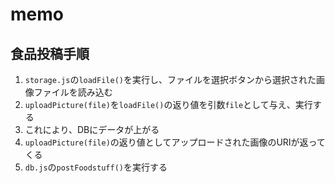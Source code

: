 # memo
## 食品投稿手順
1. `storage.js`の`loadFile()`を実行し、ファイルを選択ボタンから選択された画像ファイルを読み込む
2. `uploadPicture(file)`を`loadFile()`の返り値を引数`file`として与え、実行する
3. これにより、DBにデータが上がる
4. `uploadPicture(file)`の返り値としてアップロードされた画像のURIが返ってくる
5. `db.js`の`postFoodstuff()`を実行する